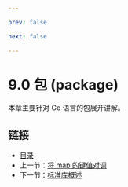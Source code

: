 ```yaml
---

prev: false  

next: false  

---
```


# 9.0 包 (package)

本章主要针对 Go 语言的包展开讲解。

## 链接

- [目录](directory.md)
- 上一节：[将 map 的键值对调](08.6.md)
- 下一节：[标准库概述](09.1.md)
